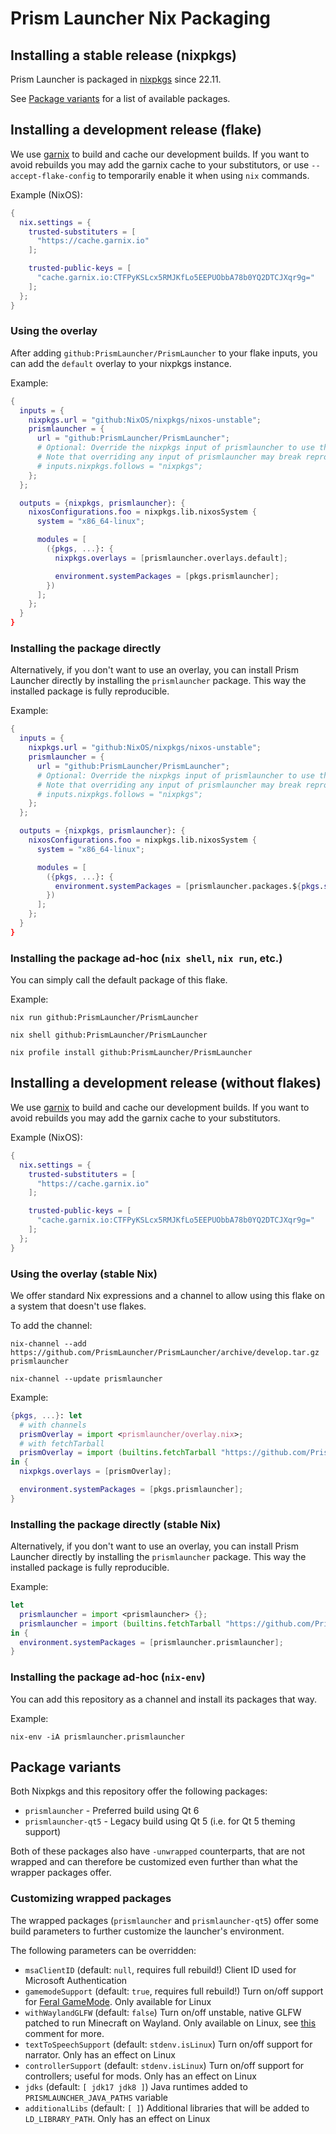 # Prism Launcher Nix Packaging

## Installing a stable release (nixpkgs)

Prism Launcher is packaged in [nixpkgs](https://github.com/NixOS/nixpkgs/) since 22.11.

See [Package variants](#package-variants) for a list of available packages.

## Installing a development release (flake)

We use [garnix](https://garnix.io/) to build and cache our development builds.
If you want to avoid rebuilds you may add the garnix cache to your substitutors, or use `--accept-flake-config`
to temporarily enable it when using `nix` commands.

Example (NixOS):

```nix
{
  nix.settings = {
    trusted-substituters = [
      "https://cache.garnix.io"
    ];

    trusted-public-keys = [
      "cache.garnix.io:CTFPyKSLcx5RMJKfLo5EEPUObbA78b0YQ2DTCJXqr9g="
    ];
  };
}
```

### Using the overlay

After adding `github:PrismLauncher/PrismLauncher` to your flake inputs, you can add the `default` overlay to your nixpkgs instance.

Example:

```nix
{
  inputs = {
    nixpkgs.url = "github:NixOS/nixpkgs/nixos-unstable";
    prismlauncher = {
      url = "github:PrismLauncher/PrismLauncher";
      # Optional: Override the nixpkgs input of prismlauncher to use the same revision as the rest of your flake
      # Note that overriding any input of prismlauncher may break reproducibility
      # inputs.nixpkgs.follows = "nixpkgs";
    };
  };

  outputs = {nixpkgs, prismlauncher}: {
    nixosConfigurations.foo = nixpkgs.lib.nixosSystem {
      system = "x86_64-linux";

      modules = [
        ({pkgs, ...}: {
          nixpkgs.overlays = [prismlauncher.overlays.default];

          environment.systemPackages = [pkgs.prismlauncher];
        })
      ];
    };
  }
}
```

### Installing the package directly

Alternatively, if you don't want to use an overlay, you can install Prism Launcher directly by installing the `prismlauncher` package.
This way the installed package is fully reproducible.

Example:

```nix
{
  inputs = {
    nixpkgs.url = "github:NixOS/nixpkgs/nixos-unstable";
    prismlauncher = {
      url = "github:PrismLauncher/PrismLauncher";
      # Optional: Override the nixpkgs input of prismlauncher to use the same revision as the rest of your flake
      # Note that overriding any input of prismlauncher may break reproducibility
      # inputs.nixpkgs.follows = "nixpkgs";
    };
  };

  outputs = {nixpkgs, prismlauncher}: {
    nixosConfigurations.foo = nixpkgs.lib.nixosSystem {
      system = "x86_64-linux";

      modules = [
        ({pkgs, ...}: {
          environment.systemPackages = [prismlauncher.packages.${pkgs.system}.prismlauncher];
        })
      ];
    };
  }
}
```

### Installing the package ad-hoc (`nix shell`, `nix run`, etc.)

You can simply call the default package of this flake.

Example:

```shell
nix run github:PrismLauncher/PrismLauncher

nix shell github:PrismLauncher/PrismLauncher

nix profile install github:PrismLauncher/PrismLauncher
```

## Installing a development release (without flakes)

We use [garnix](https://garnix.io/) to build and cache our development builds.
If you want to avoid rebuilds you may add the garnix cache to your substitutors.

Example (NixOS):

```nix
{
  nix.settings = {
    trusted-substituters = [
      "https://cache.garnix.io"
    ];

    trusted-public-keys = [
      "cache.garnix.io:CTFPyKSLcx5RMJKfLo5EEPUObbA78b0YQ2DTCJXqr9g="
    ];
  };
}
```

### Using the overlay (stable Nix)

We offer standard Nix expressions and a channel to allow using this flake on a system that doesn't use flakes.

To add the channel:

```shell
nix-channel --add https://github.com/PrismLauncher/PrismLauncher/archive/develop.tar.gz prismlauncher

nix-channel --update prismlauncher
```

Example:

```nix
{pkgs, ...}: let
  # with channels
  prismOverlay = import <prismlauncher/overlay.nix>;
  # with fetchTarball
  prismOverlay = import (builtins.fetchTarball "https://github.com/PrismLauncher/PrismLauncher/archive/develop.tar.gz" + "/overlay.nix");
in {
  nixpkgs.overlays = [prismOverlay];

  environment.systemPackages = [pkgs.prismlauncher];
}
```

### Installing the package directly (stable Nix)

Alternatively, if you don't want to use an overlay, you can install Prism Launcher directly by installing the `prismlauncher` package.
This way the installed package is fully reproducible.

Example:

```nix
let
  prismlauncher = import <prismlauncher> {};
  prismlauncher = import (builtins.fetchTarball "https://github.com/PrismLauncher/PrismLauncher/archive/develop.tar.gz") {};
in {
  environment.systemPackages = [prismlauncher.prismlauncher];
}
```

### Installing the package ad-hoc (`nix-env`)

You can add this repository as a channel and install its packages that way.

Example:

```shell
nix-env -iA prismlauncher.prismlauncher
```

## Package variants

Both Nixpkgs and this repository offer the following packages:

- `prismlauncher` - Preferred build using Qt 6
- `prismlauncher-qt5` - Legacy build using Qt 5 (i.e. for Qt 5 theming support)

Both of these packages also have `-unwrapped` counterparts, that are not wrapped and can therefore be customized even further than what the wrapper packages offer.

### Customizing wrapped packages

The wrapped packages (`prismlauncher` and `prismlauncher-qt5`) offer some build parameters to further customize the launcher's environment.

The following parameters can be overridden:

- `msaClientID` (default: `null`, requires full rebuild!) Client ID used for Microsoft Authentication
- `gamemodeSupport` (default: `true`, requires full rebuild!) Turn on/off support for [Feral GameMode](https://github.com/FeralInteractive/gamemode). Only available for Linux
- `withWaylandGLFW` (default: `false`) Turn on/off unstable, native GLFW patched to run Minecraft on Wayland. Only available on Linux, see [this](pkg/wrapper.nix#L30) comment for more.
- `textToSpeechSupport` (default: `stdenv.isLinux`) Turn on/off support for narrator. Only has an effect on Linux
- `controllerSupport` (default: `stdenv.isLinux`) Turn on/off support for controllers; useful for mods. Only has an effect on Linux
- `jdks` (default: `[ jdk17 jdk8 ]`) Java runtimes added to `PRISMLAUNCHER_JAVA_PATHS` variable
- `additionalLibs` (default: `[ ]`) Additional libraries that will be added to `LD_LIBRARY_PATH`. Only has an effect on Linux
